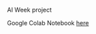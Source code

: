 AI Week project


Google Colab Notebook [here](https://colab.research.google.com/github/nuitrcs/AI_Week_RAG/blob/main/rag.ipynb)